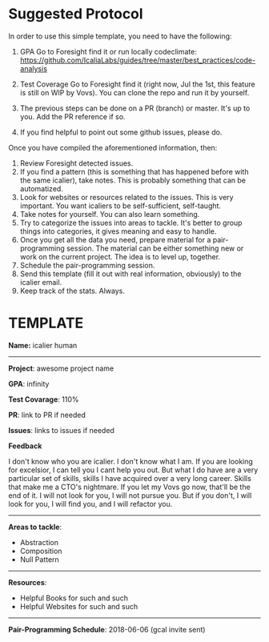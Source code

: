 # Suggested Protocol
In order to use this simple template, you need to have the following:

1. GPA
Go to Foresight find it or run locally codeclimate: https://github.com/IcaliaLabs/guides/tree/master/best_practices/code-analysis

2. Test Coverage
Go to Foresight find it (right now, Jul the 1st, this feature is still on WIP by Vovs). 
You can clone the repo and run it by yourself.

3. The previous steps can be done on a PR (branch) or master. It's up to you. Add the PR reference if so.

4. If you find helpful to point out some github issues, please do.

Once you have compiled the aforementioned information, then:

1. Review Foresight detected issues. 
2. If you find a pattern (this is something that has happened before with the same icalier), take notes. 
This is probably something that can be automatized.
3. Look for websites or resources related to the issues. 
This is very important. You want icaliers to be self-sufficient, self-taught.
4. Take notes for yourself. 
You can also learn something.
5. Try to categorize the issues into areas to tackle.
It's better to group things into categories, it gives meaning and easy to handle.
6. Once you get all the data you need, prepare material for a pair-programming session.
The material can be either something new or work on the current project. The idea is to level up, together.
7. Schedule the pair-programming session.
8. Send this template (fill it out with real information, obviously) to the icalier email.
9. Keep track of the stats.
Always.

# TEMPLATE



**Name:** icalier human

---

**Project**: awesome project name

**GPA**: infinity 

**Test Covarage**: 110%

**PR**: link to PR if needed

**Issues**: links to issues if needed

**Feedback**

I don't know who you are icalier. I don't know what I am. 
If you are looking for excelsior, I can tell you I cant help you out. 
But what I do have are a very particular set of skills, 
skills I have acquired over a very long career. 
Skills that make me a CTO's nightmare. 
If you let my Vovs go now, that'll be the end of it. 
I will not look for you, I will not pursue you. 
But if you don't, I will look for you, I will find you, and I will refactor you.

---

**Areas to tackle**:
- Abstraction
- Composition
- Null Pattern

---

**Resources**:
- Helpful Books for such and such
- Helpful Websites for such and such

---

**Pair-Programming Schedule**: 2018-06-06 (gcal invite sent)
